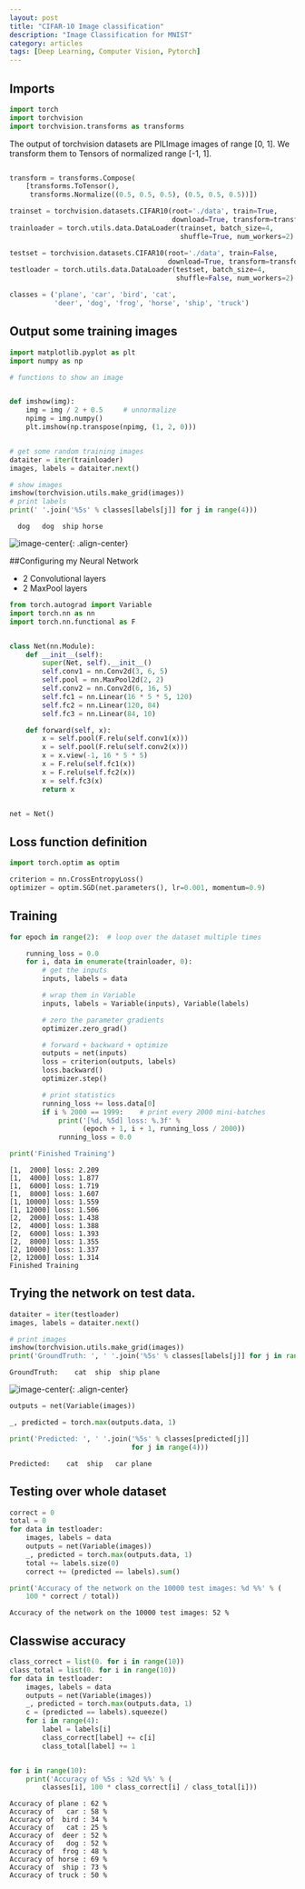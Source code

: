 ```yaml
---
layout: post
title: "CIFAR-10 Image classification"
description: "Image Classification for MNIST"
category: articles
tags: [Deep Learning, Computer Vision, Pytorch]
---
```



## Imports




```python
import torch
import torchvision
import torchvision.transforms as transforms
```

 The output of torchvision datasets are PILImage images of range [0, 1].
 We transform them to Tensors of normalized range [-1, 1].


```python

transform = transforms.Compose(
    [transforms.ToTensor(),
     transforms.Normalize((0.5, 0.5, 0.5), (0.5, 0.5, 0.5))])

trainset = torchvision.datasets.CIFAR10(root='./data', train=True,
                                        download=True, transform=transform)
trainloader = torch.utils.data.DataLoader(trainset, batch_size=4,
                                          shuffle=True, num_workers=2)

testset = torchvision.datasets.CIFAR10(root='./data', train=False,
                                       download=True, transform=transform)
testloader = torch.utils.data.DataLoader(testset, batch_size=4,
                                         shuffle=False, num_workers=2)

classes = ('plane', 'car', 'bird', 'cat',
           'deer', 'dog', 'frog', 'horse', 'ship', 'truck')

```

## Output some training images


```python
import matplotlib.pyplot as plt
import numpy as np

# functions to show an image


def imshow(img):
    img = img / 2 + 0.5     # unnormalize
    npimg = img.numpy()
    plt.imshow(np.transpose(npimg, (1, 2, 0)))


# get some random training images
dataiter = iter(trainloader)
images, labels = dataiter.next()

# show images
imshow(torchvision.utils.make_grid(images))
# print labels
print(' '.join('%5s' % classes[labels[j]] for j in range(4)))
```

      dog   dog  ship horse
    

![image-center](/images/cifar/output_9_1.png){: .align-center}



##Configuring my Neural Network

*   2 Convolutional layers
*   2 MaxPool layers




```python
from torch.autograd import Variable
import torch.nn as nn
import torch.nn.functional as F


class Net(nn.Module):
    def __init__(self):
        super(Net, self).__init__()
        self.conv1 = nn.Conv2d(3, 6, 5)
        self.pool = nn.MaxPool2d(2, 2)
        self.conv2 = nn.Conv2d(6, 16, 5)
        self.fc1 = nn.Linear(16 * 5 * 5, 120)
        self.fc2 = nn.Linear(120, 84)
        self.fc3 = nn.Linear(84, 10)

    def forward(self, x):
        x = self.pool(F.relu(self.conv1(x)))
        x = self.pool(F.relu(self.conv2(x)))
        x = x.view(-1, 16 * 5 * 5)
        x = F.relu(self.fc1(x))
        x = F.relu(self.fc2(x))
        x = self.fc3(x)
        return x


net = Net()
```

## Loss  function definition


```python
import torch.optim as optim

criterion = nn.CrossEntropyLoss()
optimizer = optim.SGD(net.parameters(), lr=0.001, momentum=0.9)
```

## Training


```python
for epoch in range(2):  # loop over the dataset multiple times

    running_loss = 0.0
    for i, data in enumerate(trainloader, 0):
        # get the inputs
        inputs, labels = data

        # wrap them in Variable
        inputs, labels = Variable(inputs), Variable(labels)

        # zero the parameter gradients
        optimizer.zero_grad()

        # forward + backward + optimize
        outputs = net(inputs)
        loss = criterion(outputs, labels)
        loss.backward()
        optimizer.step()

        # print statistics
        running_loss += loss.data[0]
        if i % 2000 == 1999:    # print every 2000 mini-batches
            print('[%d, %5d] loss: %.3f' %
                  (epoch + 1, i + 1, running_loss / 2000))
            running_loss = 0.0

print('Finished Training')
```

    [1,  2000] loss: 2.209
    [1,  4000] loss: 1.877
    [1,  6000] loss: 1.719
    [1,  8000] loss: 1.607
    [1, 10000] loss: 1.559
    [1, 12000] loss: 1.506
    [2,  2000] loss: 1.438
    [2,  4000] loss: 1.388
    [2,  6000] loss: 1.393
    [2,  8000] loss: 1.355
    [2, 10000] loss: 1.337
    [2, 12000] loss: 1.314
    Finished Training
    

## Trying the network on test data.


```python
dataiter = iter(testloader)
images, labels = dataiter.next()

# print images
imshow(torchvision.utils.make_grid(images))
print('GroundTruth: ', ' '.join('%5s' % classes[labels[j]] for j in range(4)))
```

    GroundTruth:    cat  ship  ship plane
    
![image-center](/images/cifar/output_17_1.png){: .align-center}





```python
outputs = net(Variable(images))

_, predicted = torch.max(outputs.data, 1)

print('Predicted: ', ' '.join('%5s' % classes[predicted[j]]
                              for j in range(4)))
```

    Predicted:    cat  ship   car plane
    

## Testing over whole dataset


```python
correct = 0
total = 0
for data in testloader:
    images, labels = data
    outputs = net(Variable(images))
    _, predicted = torch.max(outputs.data, 1)
    total += labels.size(0)
    correct += (predicted == labels).sum()

print('Accuracy of the network on the 10000 test images: %d %%' % (
    100 * correct / total))
```

    Accuracy of the network on the 10000 test images: 52 %
    

## Classwise accuracy


```python
class_correct = list(0. for i in range(10))
class_total = list(0. for i in range(10))
for data in testloader:
    images, labels = data
    outputs = net(Variable(images))
    _, predicted = torch.max(outputs.data, 1)
    c = (predicted == labels).squeeze()
    for i in range(4):
        label = labels[i]
        class_correct[label] += c[i]
        class_total[label] += 1


for i in range(10):
    print('Accuracy of %5s : %2d %%' % (
        classes[i], 100 * class_correct[i] / class_total[i]))
```

    Accuracy of plane : 62 %
    Accuracy of   car : 58 %
    Accuracy of  bird : 34 %
    Accuracy of   cat : 25 %
    Accuracy of  deer : 52 %
    Accuracy of   dog : 52 %
    Accuracy of  frog : 48 %
    Accuracy of horse : 69 %
    Accuracy of  ship : 73 %
    Accuracy of truck : 50 %
    
